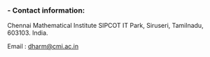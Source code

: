 ### - Contact information:

Chennai Mathematical Institute
SIPCOT IT Park,
Siruseri, Tamilnadu, 603103. India.

Email : dharm@cmi.ac.in 
